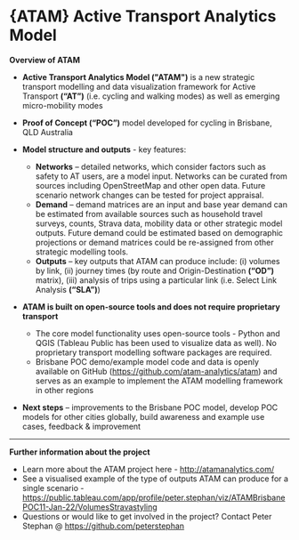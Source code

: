 # {ATAM} Active Transport Analytics Model
**Overview of ATAM**
- **Active Transport Analytics Model ("ATAM")** is a new strategic transport modelling and data visualization framework for Active Transport **(“AT”)** (i.e. cycling and walking modes) as well as emerging micro-mobility modes 

- **Proof of Concept (“POC”)** model developed for cycling in Brisbane, QLD Australia

- **Model structure and outputs** - key features: 
  - **Networks** – detailed networks, which consider factors such as safety to AT users, are a model input. Networks can be curated from sources including OpenStreetMap and other open data. Future scenario network changes can be tested for project appraisal.
  - **Demand** – demand matrices are an input and base year demand can be estimated from available sources such as household travel surveys, counts, Strava data, mobility data or other strategic model outputs. Future demand could be estimated based on demographic projections or demand matrices could be re-assigned from other strategic modelling tools.
  - **Outputs** – key outputs that ATAM can produce include: (i) volumes by link, (ii) journey times (by route and Origin-Destination **(“OD”)** matrix), (iii) analysis of trips using a particular link (i.e. Select Link Analysis **(“SLA”)**)

- **ATAM is built on open-source tools and does not require proprietary transport**
  - The core model functionality uses open-source tools - Python and QGIS (Tableau Public has been used to visualize data as well). No proprietary transport modelling software packages are required.
  - Brisbane POC demo/example model code and data is openly available on GitHub (https://github.com/atam-analytics/atam) and serves as an example to implement the ATAM modelling framework in other regions

- **Next steps** – improvements to the Brisbane POC model, develop POC models for other cities globally, build awareness and example use cases, feedback & improvement 

**********************************************************************************************************************************************************
**Further information about the project**
- Learn more about the ATAM project here - http://atamanalytics.com/
- See a visualised example of the type of outputs ATAM can produce for a single scenario - https://public.tableau.com/app/profile/peter.stephan/viz/ATAMBrisbanePOC11-Jan-22/VolumesStravastyling
- Questions or would like to get involved in the project? Contact Peter Stephan @ https://github.com/peterstephan

